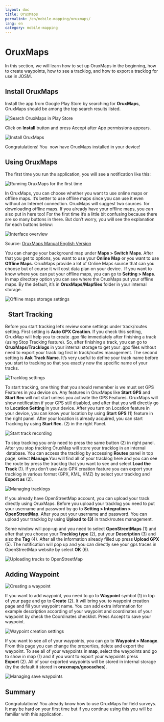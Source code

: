 ```yaml
---
layout: doc
title: OruxMaps
permalink: /en/mobile-mapping/oruxmaps/
lang: en
category: mobile-mapping
---
```



OruxMaps
===============

In this section, we will learn how to set up OruxMaps in the beginning,
how to create waypoints, how to see a tracklog, and how to export a
tracklog for use in JOSM.

​Install OruxMaps
------------------

Install the app from Google Play Store by searching for **OruxMaps**,
OruxMaps should be among the top search results listed.

![Search OruxMaps in Play Store][]

Click on **Install** button and press Accept after App permissions appears.

![Install OruxMaps][]

Congratulations! You  now have OruxMaps installed in your device!

​Using OruxMaps
--------------------

The first time you run the application, you will see a notification like
this:

![Running OruxMaps for the first time][]

In OruxMaps, you can choose whether you want to use online maps or
offline maps. It’s better to use offline maps since you can use it even
without an Internet connection. OruxMaps will suggest two sources  for
downloading offline maps. If you already have your offline maps, you can
also put in here too! For the first time it’s a little bit confusing
because there are so many buttons in there. But don’t worry, you will
see the explanation for each buttons below:

![Interface overview][]

Source: [OruxMaps Manual English
Version](http://www.google.com/url?q=http%3A%2F%2Fwww.oruxmaps.com%2Foruxmapsmanual_en.pdf&sa=D&sntz=1&usg=AFQjCNFY7Tk-Gzz9NFKy9WOsnfnn8x3Kwg)

You can change your background map under **Maps \> Switch Maps**. After that
you get to options, you want to use your **Online Map** or you want to use
**Offline Maps**. OruxMaps provide a lot of Online Maps source that can you
choose but of course it will cost data plan on your device.  If you want
to know where you can put your offline maps, you can go to **Setting \>
Maps**. In map directory option you can see where the OruxMaps put your
offline maps. By the default, it’s in **OruxMaps/Mapfiles** folder in your
internal storage.

![Offline maps storage settings][]

 
Start Tracking
-------------------

Before you start tracking let’s review some settings under track/routes
setting. First setting is **Auto GPX Creation**. If you check this setting,
OruxMap will help you to create .gpx file immediately after finishing a
track (using Stop Tracking feature). So, after finishing a track, you
can go to **OruxMaps/Tracklogs** in your internal storage to get your .gpx
files without need to export your track log first in track/routes
management. The second setting is **Ask Track Name**. It’s very useful to
define your track name before you start to tracking so that you exactly
now the specific name of your tracks.

![Tracklog settings][]

To start tracking, one thing that you should remember is we must set GPS
Features in you device on. Any features in OruxMaps like **Start GPS** and
**Start Rec** will not start unless you activate the GPS Features. OruxMaps
will show notification if your GPS still disabled, and after that you
will directly go to **Location Setting** in your device. After you turn on
Location feature in your device, you can know your location by using
**Start GPS** (1) feature in the right panel. After your location is already
acquired, you can start Tracking by using **Start Rec.** (2) in the right
Panel.

![Start track recording][]

To stop tracking you only need to press the same button (2) in right
panel. After you stop tracking OruxMap will store your tracklog in an
internal  database. You can access the tracklog by accessing
**Routes** panel in top page, select **Manage**.You will find all of your
tracklog here and you can see the route by press the tracklog that you
want to see and select **Load the Track** (1). If you don’t use Auto GPX
creation feature you can export your tracklog in various format (GPX,
KML, KMZ) by select your tracklog and **Export as** (2).  

![Managing tracklogs][]

If you already have OpenStreetMap account, you can upload your track
directly using OruxMaps. Before you upload your tracklog you need to put
your username and password by go to **Setting \> Integration \>
OpenStreetMap**. After you put your username and password. You can upload
your tracklog by using **Upload to (3)** in track/routes management. 

Some window will pop-up and you need to select **OpenStreetMaps** (1) and after
that you choose your **Tracklog type** (2), put your **Description** (3) and
also the **Tag** (4). After all the information already filled up press
**Upload GPX** (5). The notification will pop up and you can directly see
your gps traces in OpenStreetMap website by select **OK** (6).

![Uploading tracks to OpenStreetMap][]

​Adding Waypoint
---------------------

![Creating a waypoint][]

If you want to add waypoint, you need to go to **Waypoint** symbol (1) in
top of your page and go to **Create** (2). It will bring you to waypoint
creation page and fill your waypoint name. You can add extra information
for example description according of your waypoint and coordinates of
your waypoint by check the Coordinates checklist. Press Accept to save
your waypoint.

![Waypoint creation settings][]

If you want to see all of your waypoints, you can go to **Waypoint \>
Manage**. From this page you can change the properties, delete and export
the waypoint. To see all of your waypoints in **map**, select the waypoints
and go to show in map (1) and if you want to export your waypoints press
**Export** (2). All of your exported waypoints will be stored in internal
storage (by the default it stored in **oruxmaps/geocaches**).

![Managing save waypoints][]

Summary
-----------

Congratulations! You already know how to use OruxMaps for field surveys.
It may be hard on your first time but if you continue using this you
will be familiar with this application.

[Search OruxMaps in Play Store]: /images/en/mobile-mapping/oruxmaps/oruxmaps_image00_en.png
[Install OruxMaps]: /images/en/mobile-mapping/oruxmaps/oruxmaps_image03_en.png
[Running OruxMaps for the first time]: /images/en/mobile-mapping/oruxmaps/oruxmaps_image01_en.png
[Interface overview]: /images/en/mobile-mapping/oruxmaps/oruxmaps_image09_en.png
[Offline maps storage settings]: /images/en/mobile-mapping/oruxmaps/oruxmaps_image06_en.png
[Tracklog settings]: /images/en/mobile-mapping/oruxmaps/oruxmaps_image11_en.png
[Start track recording]: /images/en/mobile-mapping/oruxmaps/oruxmaps_image02_en.png
[Managing tracklogs]: /images/en/mobile-mapping/oruxmaps/oruxmaps_image10_en.png
[Uploading tracks to OpenStreetMap]: /images/en/mobile-mapping/oruxmaps/oruxmaps_image05_en.png
[Creating a waypoint]: /images/en/mobile-mapping/oruxmaps/oruxmaps_image07_en.png
[Waypoint creation settings]: /images/en/mobile-mapping/oruxmaps/oruxmaps_image08_en.png
[Managing save waypoints]: /images/en/mobile-mapping/oruxmaps/oruxmaps_image04_en.png
